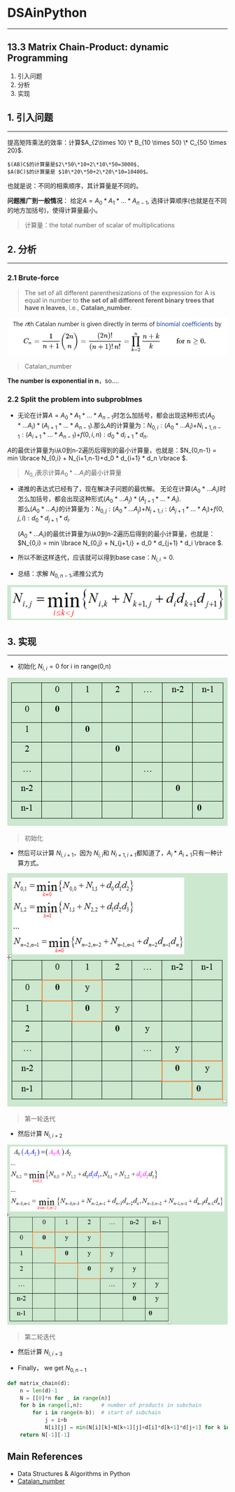 # DSAinPython
---------------------------------------------
## 13.3 Matrix Chain-Product: dynamic Programming
1. 引入问题
2. 分析
3. 实现

## 1. 引入问题
---------------------------------------------
提高矩阵乘法的效率：计算$A_{2\times 10} \* B_{10 \times 50} \* C_{50 \times 20}$.

    $(AB)C$的计算量是$2\*50\*10+2\*10\*50=3000$,
    $A(BC)$的计算量是 $10\*20\*50+2\*20\*10=10400$。
    
也就是说：不同的相乘顺序，其计算量是不同的。  

**问题推广到一般情况**：
给定$A=A_0 * A_1* ... * A_{n-1}$, 选择计算顺序(也就是在不同的地方加括号)，使得计算量最小。

> 计算量：the total number of scalar of multiplications

## 2. 分析
----------------------------------------
### 2.1 Brute-force
> The set of all different parenthesizations of the expression for A is equal in number to **the set of all different ferent binary trees that have n leaves**, i.e., **Catalan_number**.

![](https://github.com/zhouqp631/DSAinPython/blob/master/catalan.png)

> Catalan_number

**The number is exponential in n**，so....
### 2.2 Split the problem into subproblmes
- 无论在计算$A=A_0 * A_1* ... * A_{n-1}$时怎么加括号，都会出现这种形式$(A_0 * ... A_i) * (A_{i+1} * ... * A_{n-1})$.那么$A$的计算量为：$N_{0,i}:(A_0 * ... A_i)$+$N_{i+1,n-1}:(A_{i+1} * ... * A_{n-1})$+$f(0,i,n):d_0 * d_{i+1} * d_n$.

$A$的最优计算量为i从0到n-2遍历后得到的最小计算量，也就是：$N_{0,n-1} = min \lbrace N_{0,i} + N_{i+1,n-1}+d_0 * d_{i+1} * d_n \rbrace $.

> $N_{0,i}$表示计算$A_0 * ... A_i$的最小计算量 

- 递推的表达式已经有了，现在解决子问题的最优解。
  无论在计算$(A_0 * ... A_i)$时怎么加括号，都会出现这种形式$(A_0 * ... A_j) * (A_{j+1} * ... * A_{i})$.  
  那么$(A_0 * ... A_i)$的计算量为：$N_{0,j}:(A_0 * ... A_j)$+$N_{j+1,i}:(A_{j+1} * ... * A_{i})$+$f(0,j,i):d_0 * d_{j+1} * d_i$.  
  
  $(A_0 * ... A_i)$的最优计算量为i从0到n-2遍历后得到的最小计算量，也就是：
  $N_{0,i} = min \lbrace N_{0,j} + N_{j+1,i} + d_0 * d_{j+1} * d_i \rbrace $.

- 所以不断这样迭代，应该就可以得到base case：$N_{i,i}=0$.

- 总结：求解 $N_{0,n-1}$,递推公式为

![](https://github.com/zhouqp631/DSAinPython/blob/master/ditui.png)
## 3. 实现
----------------------------------------
- 初始化 $N_{i,i}=0$ for i in range(0,n)

![](https://github.com/zhouqp631/DSAinPython/blob/master/dp1.png)
> 初始化

- 然后可以计算 $N_{i,i+1}$，因为 $N_{i,i}$和 $N_{i+1,i+1}$都知道了，$A_i * A_{i+1}$只有一种计算方式。

![](https://github.com/zhouqp631/DSAinPython/blob/master/dp2.png)
> 第一轮迭代

- 然后计算 $N_{i,i+2}$

![](https://github.com/zhouqp631/DSAinPython/blob/master/dp3.png)
> 第二轮迭代

- 然后计算 $N_{i,i+3}$

- Finally， we get $N_{0,n-1}$

```python
def matrix_chain(d):
    n = len(d)-1
    N = [[0]*n for _ in range(n)]
    for b in range(1,n):      # number of products in subchain
        for i in range(n-b):  # start of subchain
            j = i+b
            N[i][j] = min(N[i][k]+N[k+1][j]+d[i]*d[k+1]*d[j+1] for k in range(i,j))
    return N[-1][-1]

```

## Main References
- Data Structures & Algorithms in Python
- [Catalan_number](https://en.wikipedia.org/wiki/Catalan_number)